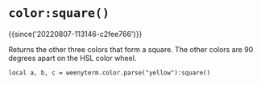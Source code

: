 # `color:square()`

{{since('20220807-113146-c2fee766')}}

Returns the other three colors that form a square. The other colors
are 90 degrees apart on the HSL color wheel.

```
local a, b, c = weenyterm.color.parse("yellow"):square()
```


